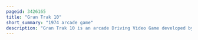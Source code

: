 ```yaml
---
pageid: 3426165
title: "Gran Trak 10"
short_summary: "1974 arcade game"
description: "Gran Trak 10 is an arcade Driving Video Game developed by Atari through its cyan Engineering Subsidiary and published in may 1974 by Atari. In the Game a single Player drives a Car along a Track from above avoiding Walls of Pylons and trying to pass as many Checkpoints as possible before Time runs out. The Game is controlled using a steering Wheel Accelerator and Brake Pedals and a Gearstick and the Car Crashes and Spins if it hits a Pylon."
---
```

